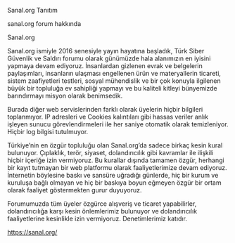 Sanal.org Tanıtım

sanal.org forum hakkında

Sanal.org

Sanal.org ismiyle 2016 senesiyle yayın hayatına başladık,  Türk Siber Güvenlik ve Saldırı forumu olarak günümüzde hala alanımızın  en iyisini yapmaya devam ediyoruz. İnsanlardan gizlenen evrak ve  belgelerin paylaşımları, insanların ulaşması engellenen ürün ve  materyallerin ticareti, sistem zaafiyetleri testleri, sosyal mühendislik  ve bir çok konuyla ilgilenen büyük bir topluluğa ev sahipliği yapmayı  ve bu kaliteli kitleyi bünyemizde barındırmayı misyon olarak benimsedik.

Burada diğer web servislerinden farklı olarak üyelerin  hiçbir bilgileri toplanmıyor. IP adresleri ve Cookies kalıntıları gibi  hassas veriler anlık işleyen sunucu görevlendirmeleri ile her saniye  otomatik olarak temizleniyor. Hiçbir log bilgisi tutulmuyor.

Türkiye’nin en özgür topluluğu olan Sanal.org’da sadece  birkaç kesin kural bulunuyor. Çıplaklık, terör, siyaset, dolandırıcılık  gibi kavramlar ile ilişkili hiçbir içeriğe izin vermiyoruz. Bu kurallar  dışında tamamen özgür, herhangi bir kayıt tutmayan bir web platformu  olarak faaliyetlerimize devam ediyoruz. İnternetin böylesine baskı ve  sansüre uğradığı günlerde, hiç bir kurum ve kuruluşa bağlı olmayan ve  hiç bir baskıya boyun eğmeyen özgür bir ortam olarak faaliyet  göstermekten gurur duyuyoruz.

Forumumuzda tüm üyeler özgürce alışveriş ve ticaret  yapabilirler, dolandırıcılığa karşı kesin önlemlerimiz bulunuyor ve  dolandırıcılık faaliyetlerine kesinlikle izin vermiyoruz. Denetimlerimiz  katıdır.

https://sanal.org/
